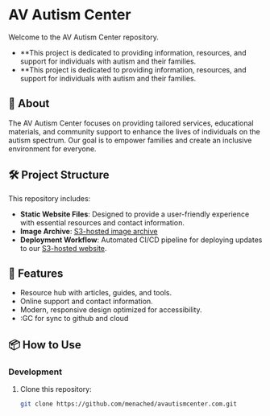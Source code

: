# AV Autism Center

Welcome to the AV Autism Center repository. 
- **This project is dedicated to providing information, resources, and support for individuals with autism and their families. 
- **This project is dedicated to providing information, resources, and support for individuals with autism and their families. 

## 🌟 About

The AV Autism Center focuses on providing tailored services, educational materials, and community support to enhance the lives of individuals on the autism spectrum. Our goal is to empower families and create an inclusive environment for everyone.

## 🛠️ Project Structure

This repository includes:
- **Static Website Files**: Designed to provide a user-friendly experience with essential resources and contact information.
- **Image Archive**: [S3-hosted image archive](https://www.avautismcenter.com/images)
- **Deployment Workflow**: Automated CI/CD pipeline for deploying updates to our [S3-hosted website](https://www.avautismcenter.com).

## 🚀 Features

- Resource hub with articles, guides, and tools.
- Online support and contact information.
- Modern, responsive design optimized for accessibility.
- :GC for sync to github and cloud

## 📦 How to Use

### Development
1. Clone this repository:
   ```bash
   git clone https://github.com/menached/avautismcenter.com.git

